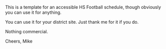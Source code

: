 This is a template for an accessible HS Football schedule, though obviously you can use it for anything. 

You can use it for your district site. Just thank me for it if you do.

Nothing commercial.

Cheers,
Mike
